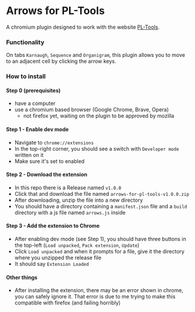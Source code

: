 # Arrows for PL-Tools

A chromium plugin designed to work with the website [PL-Tools](https://alin1popa.github.io/pl-tools/).

### Functionality

On tabs `Karnaugh`, `Sequence` and `Organigram`, this plugin allows you to move to an adjacent cell by clicking the arrow keys.

### How to install

#### Step 0 (prerequisites)

- have a computer
- use a chromium based browser (Google Chrome, Brave, Opera)
  - not firefox yet, waiting on the plugin to be approved by mozilla

#### Step 1 - Enable dev mode

- Navigate to `chrome://extensions`
- In the top-right corner, you should see a switch with `Developer mode` written on it
- Make sure it's set to enabled

#### Step 2 - Download the extension

- In this repo there is a Release named `v1.0.0`
- Click that and download the file named `arrows-for-pl-tools-v1.0.0.zip`
- After downloading, unzip the file into a new directory
- You should have a directory containing a `manifest.json` file and a `build` directory with a js file named `arrows.js` inside

#### Step 3 - Add the extension to Chrome

- After enabling dev mode (see Step 1), you should have three buttons in the top-left (`Load unpacked`, `Pack extension`, `Update`)
- Click `Load unpacked` and when it prompts for a file, give it the directory where you unzipped the release file
- It should say `Extension Loaded`

#### Other things

- After installing the extension, there may be an error shown in chrome, you can safely ignore it. That error is due to me trying to make this compatible with firefox (and failing horribly)
